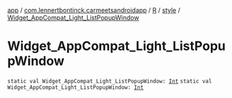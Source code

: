 [app](../../../index.md) / [com.lennertbontinck.carmeetsandroidapp](../../index.md) / [R](../index.md) / [style](index.md) / [Widget_AppCompat_Light_ListPopupWindow](./-widget_-app-compat_-light_-list-popup-window.md)

# Widget_AppCompat_Light_ListPopupWindow

`static val Widget_AppCompat_Light_ListPopupWindow: `[`Int`](https://kotlinlang.org/api/latest/jvm/stdlib/kotlin/-int/index.html)
`static val Widget_AppCompat_Light_ListPopupWindow: `[`Int`](https://kotlinlang.org/api/latest/jvm/stdlib/kotlin/-int/index.html)